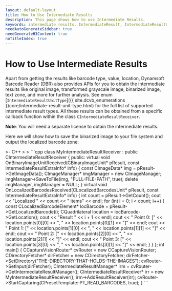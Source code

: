 ```yaml
---
layout: default-layout
title: How to Use Intermediate Results
description: This page shows how to use Intermediate Results.
keywords: intermediate results, IntermediateResult, IntermediateResultUnitType, how-to guides
needAutoGenerateSidebar: true
needGenerateH3Content: true
noTitleIndex: true
--- 
```


# How to Use Intermediate Results

Apart from getting the results like barcode type, value, location, Dynamsoft Barcode Reader (DBR) also provides APIs for you to obtain the intermediate results like original image, transformed grayscale image, binarized image, text zone, and more for further analysis. See enum [`IntermediateResultUnitType`]({{ site.dcvb_enumerations }}core/intermediate-result-unit-type.html) for the full list of supported intermediate result types. All these results can be obtained from a specific callback function within the class `CIntermediateResultReceiver`.

**Note**: You will need a separate license to obtain the intermediate results.

Here we will show how to save the binarized image to your file system and output the localized barcode zone:

<div class="sample-code-prefix template2"></div>
   >- C++
   >
>
```cpp
class MyIntermediateResultReceiver : public CIntermediateResultReceiver
{
public:
    virtual void OnBinaryImageUnitReceived(CBinaryImageUnit* pResult, const IntermediateResultExtraInfo* info)
    {
        const CImageData* img = pResult->GetImageData();
        CImageManager* imgManager = new CImageManager;
        imgManager->SaveToFile(img, "FULL-FILE-PATH", true);
        delete imgManager, imgManager = NULL;
    }
    virtual void OnLocalizedBarcodesReceived(CLocalizedBarcodesUnit* pResult, const IntermediateResultExtraInfo* info)
    {
        int count = pResult->GetCount();
        cout << "Localized " << count << " items" << endl;
        for (int i = 0; i < count; i++) {
            const CLocalizedBarcodeElement* locBarcode = pResult->GetLocalizedBarcode(i);
            CQuadrilateral location = locBarcode->GetLocation();
            cout << "Result " << i + 1 << endl;
            cout << "    Point 0: [" << location.points[0][0] << ", " << location.points[0][1] << "]" << endl;
            cout << "    Point 1: [" << location.points[1][0] << ", " << location.points[1][1] << "]" << endl;
            cout << "    Point 2: [" << location.points[2][0] << ", " << location.points[2][1] << "]" << endl;
            cout << "    Point 3: [" << location.points[3][0] << ", " << location.points[3][1] << "]" << endl;
        }
    }
};
int main()
{
    CCaptureVisionRouter* cvRouter = new CCaptureVisionRouter;
    CDirectoryFetcher* dirFetcher = new CDirectoryFetcher;
    dirFetcher->SetDirectory("THE-DIRECTORY-THAT-HOLDS-THE-IMAGES");
    cvRouter->SetInput(dirFetcher);
    CIntermediateResultManager* irm = cvRouter->GetIntermediateResultManager();
    CIntermediateResultReceiver* irr = new MyIntermediateResultReceiver();
    irm->AddResultReceiver(irr);
    cvRouter->StartCapturing(CPresetTemplate::PT_READ_BARCODES, true);
}
```

